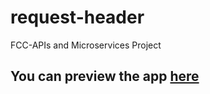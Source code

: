 # request-header
FCC-APIs and Microservices Project

## You can preview the app [here](https://still-cove-58565.herokuapp.com/)
